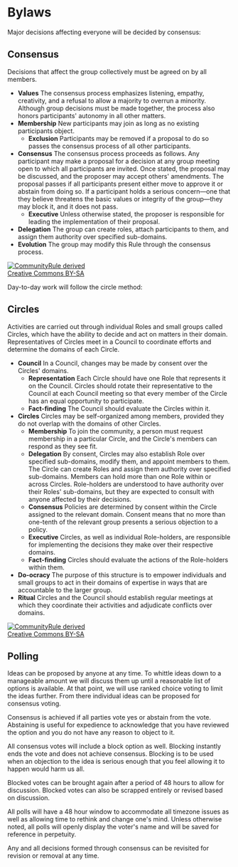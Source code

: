 # Bylaws 

Major decisions affecting everyone will be decided by consensus:

## Consensus

Decisions that affect the group collectively must be agreed on by all members.

* **Values** The consensus process emphasizes listening, empathy, creativity, and a 
refusal to allow a majority to overrun a minority. Although group 
decisions must be made together, the process also honors participants' 
autonomy in all other matters.
* **Membership** New participants may join as long as no existing participants object.
    * **Exclusion** Participants may be removed if a proposal to do so passes the consensus process of all other participants.
* **Consensus** The consensus process proceeds as follows. Any participant may make a 
proposal for a decision at any group meeting open to which all 
participants are invited. Once stated, the proposal may be discussed, 
and the proposer may accept others' amendments. The proposal passes if 
all participants present either move to approve it or abstain from doing
 so. If a participant holds a serious concern—one that they believe 
threatens the basic values or integrity of the group—they may block it, 
and it does not pass.
    * **Executive** Unless otherwise stated, the proposer is responsible for leading the implementation of their proposal.
* **Delegation** The group can create roles, attach participants to them, and assign them authority over specified sub-domains.
* **Evolution** The group may modify this Rule through the consensus process.



[![CommunityRule derived](https://communityrule.info/assets/CommunityRule-derived-000000.svg)](https://communityrule.info)   
[Creative Commons BY-SA](https://creativecommons.org/licenses/by-sa/4.0/)


Day-to-day work will follow the circle method:

## Circles

Activities are carried out through individual Roles and small groups called Circles, which have the ability to decide and act on matters in their domain. Representatives of Circles meet in a Council to coordinate efforts and determine the domains of each Circle.

* **Council**  In a Council, changes may be made by consent over the Circles' domains.
    * **Representation** Each Circle should have one Role that represents it on the 
Council. Circles should rotate their representative to the Council at each 
Council meeting so that every member of the Circle has an equal 
opportunity to participate.
    * **Fact-finding** The Council should evaluate the Circles within it.
* **Circles** Circles may be self-organized among members, provided they do not overlap with the domains of other Circles. 
    * **Membership** To join the community, a person must request membership in a particular 
Circle, and the Circle's members can respond as they see fit.
    * **Delegation** By consent, Circles may also establish Role over specified sub-domains, modify them, and appoint members to them. The Circle can create Roles and assign them authority over specified 
sub-domains. Members can hold more than one Role within or across Circles. Role-holders are understood to have authority over their Roles' 
sub-domains, but they are expected to consult with anyone affected by 
their decisions.
    * **Consensus** Policies are determined by consent within the Circle assigned to the 
relevant domain. Consent means that no more than one-tenth of the 
relevant group presents a serious objection to a policy. 
    * **Executive** Circles, as well as individual Role-holders, are responsible for 
implementing the decisions they make over their respective domains.
    * **Fact-finding** Circles should evaluate the actions of the Role-holders within them.
* **Do-ocracy** The purpose of this structure is to empower individuals and small groups
 to act in their domains of expertise in ways that are accountable to 
the larger group.
* **Ritual** Circles and the Council should establish regular meetings at which they 
coordinate their activities and adjudicate conflicts over domains.



[![CommunityRule derived](https://communityrule.info/assets/CommunityRule-derived-000000.svg)](https://communityrule.info)   
[Creative Commons BY-SA](https://creativecommons.org/licenses/by-sa/4.0/)

## Polling

Ideas can be proposed by anyone at any time. To whittle ideas down to a manageable amount we will discuss them up until a reasonable list of options is available. At that point, we will use ranked choice voting to limit the ideas further. From there individual ideas can be proposed for consensus voting. 

Consensus is achieved if all parties vote yes or abstain from the vote. Abstaining is useful for expedience to acknowledge that you have reviewed the option and you do not have any reason to object to it.

All consensus votes will include a block option as well. Blocking instantly ends the vote and does not achieve consensus. Blocking is to be used when an objection to the idea is serious enough that you feel allowing it to happen would harm us all.

Blocked votes can be brought again after a period of 48 hours to allow for discussion. Blocked votes can also be scrapped entirely or revised based on discussion. 

All polls will have a 48 hour window to accommodate all timezone issues as well as allowing time to rethink and change one's mind. Unless otherwise noted, all polls will openly display the voter's name and will be saved for reference in perpetuity.

Any and all decisions formed through consensus can be revisited for revision or removal at any time.
